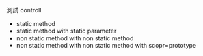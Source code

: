 測試 controll 
- static method 
- static method with static parameter
- non static method with non static method
- non static method with non static method with scopr=prototype
